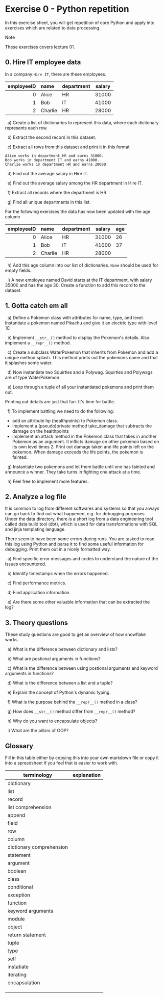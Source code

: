 # Exercise 0 - Python repetition

In this exercise sheet, you will get repetition of core Python and apply into exercises which are related to data processing.

> [!NOTE]
> These exercises covers lecture 01.

## 0. Hire IT employee data

In a company `Hire IT`, there are these employees.

| employeeID | name    | department | salary |
| ---------: | :------ | :--------- | ------ |
|          0 | Alice   | HR         | 31000  |
|          1 | Bob     | IT         | 41000  |
|          2 | Charlie | HR         | 28000  |

&nbsp; a) Create a list of dictionaries to represent this data, where each dictionary represents each row.

&nbsp; b) Extract the second record in this dataset.

&nbsp; c) Extract all rows from this dataset and print it in this format

```
Alice works in department HR and earns 31000.
Bob works in department IT and earns 41000.
Charlie works in department HR and earns 28000.
```

&nbsp; d) Find out the average salary in Hire IT.

&nbsp; e) Find out the average salary among the HR department in Hire IT.

&nbsp; f) Extract all records where the department is HR.

&nbsp; g) Find all unique departments in this list.

For the following exercises the data has now been updated with the age column

| employeeID | name    | department | salary | age |
| ---------: | :------ | :--------- | ------ | --- |
|          0 | Alice   | HR         | 31000  | 26  |
|          1 | Bob     | IT         | 41000  | 37  |
|          2 | Charlie | HR         | 28000  |     |

&nbsp; h) Add this age column into our list of dictionaries. `None` should be used for empty fields.

&nbsp; i) A new employee named David starts at the IT department, with salary 35000 and has the age 30. Create a function to add this record to the dataset.

## 1. Gotta catch em all

&nbsp; a) Define a Pokemon class with attributes for name, type, and level. Instantiate a pokemon named Pikachu and give it an electric type with level 10.

&nbsp; b) Implement `__str__()` method to display the Pokemon's details. Also implement a `__repr__()` method.

&nbsp; c) Create a subclass WaterPokemon that inherits from Pokemon and add a unique method splash. This method prints out the pokemons name and that it splashes some water.

&nbsp; d) Now instantiate two Squirtles and a Polywag. Squirtles and Polywags are of type WaterPokemon.

&nbsp; e) Loop through a tuple of all your instantiated pokemons and print them out.

Printing out details are just that fun. It's time for battle.

&nbsp; f) To implement battling we need to do the following:

- add an attribute hp (healthpoints) to Pokemon class.
- implement a (pseudo)private method take_damage that subtracts the damage on the healthpoints
- implement an attack method in the Pokemon class that takes in another Pokemon as an argument. It inflicts damage on other pokemon based on its own level times 2. Print out damage taken and life points left on the pokemon. When damage exceeds the life points, the pokemon is fainted. 

&nbsp; g) Instantiate two pokemons and let them battle until one has fainted and announce a winner. They take turns in fighting one attack at a time.

&nbsp; h) Feel free to implement more features.


## 2. Analyze a log file 

It is common to log from different softwares and systems so that you always can go back to find out what happened, e.g. for debugging purposes. Under the data directory, there is a short log from a data engineering tool called data build tool (dbt), which is used for data transformations with SQL and jinja templating language. 

There seem to have been some errors during runs. You are tasked to read this log using Python and parse it to find some useful information for debugging. Print them out in a nicely formatted way. 

&nbsp; a) Find specific error messages and codes to understand the nature of the issues encountered.

&nbsp; b) Identify timestamps when the errors happened. 

&nbsp; c) Find performance metrics.

&nbsp; d) Find application information.

&nbsp; e) Are there some other valuable information that can be extracted the log?


## 3. Theory questions

These study questions are good to get an overview of how snowflake works.

&nbsp; a) What is the difference between dictionary and lists?

&nbsp; b) What are postional arguments in functions?

&nbsp; c) What is the difference between using postional arguments and keyword arguments in functions?

&nbsp; d) What is the difference between a list and a tuple?

&nbsp; e) Explain the concept of Python's dynamic typing.

&nbsp; f) What is the purpose behind the `__repr__()` method in a class?

&nbsp; g) How does `__str__()` method differ from `__repr__()` method?

&nbsp; h) Why do you want to encapsulate objects? 

&nbsp; i) What are the pillars of OOP?

## Glossary

Fill in this table either by copying this into your own markdown file or copy it into a spreadsheet if you feel that is easier to work with.

| terminology              | explanation |
| ------------------------ | ----------- |
| dictionary               |             |
| list                     |             |
| record                   |             |
| list comprehension       |             |
| append                   |             |
| field                    |             |
| row                      |             |
| column                   |             |
| dictionary comprehension |             |
| statement                |             |
| argument                 |             |
| boolean                  |             |
| class                    |             |
| conditional              |             |
| exception                |             |
| function                 |             |
| keyword arguments        |             |
| module                   |             |
| object                   |             |
| return statement         |             |
| tuple                    |             |
| type                     |             |
| self                     |             |
| instatiate               |             |
| iterating                |             |
| encapsulation            |             |
|                          |             |
|                          |             |
|                          |             |
